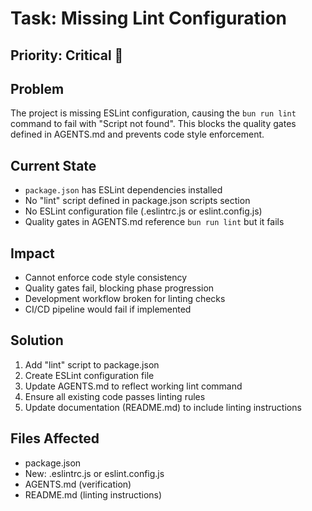# Task: Missing Lint Configuration

## Priority: Critical 🚨

## Problem
The project is missing ESLint configuration, causing the `bun run lint` command to fail with "Script not found". This blocks the quality gates defined in AGENTS.md and prevents code style enforcement.

## Current State
- `package.json` has ESLint dependencies installed
- No "lint" script defined in package.json scripts section
- No ESLint configuration file (.eslintrc.js or eslint.config.js)
- Quality gates in AGENTS.md reference `bun run lint` but it fails

## Impact
- Cannot enforce code style consistency
- Quality gates fail, blocking phase progression
- Development workflow broken for linting checks
- CI/CD pipeline would fail if implemented

## Solution
1. Add "lint" script to package.json
2. Create ESLint configuration file
3. Update AGENTS.md to reflect working lint command
4. Ensure all existing code passes linting rules
5. Update documentation (README.md) to include linting instructions

## Files Affected
- package.json
- New: .eslintrc.js or eslint.config.js
- AGENTS.md (verification)
- README.md (linting instructions)
